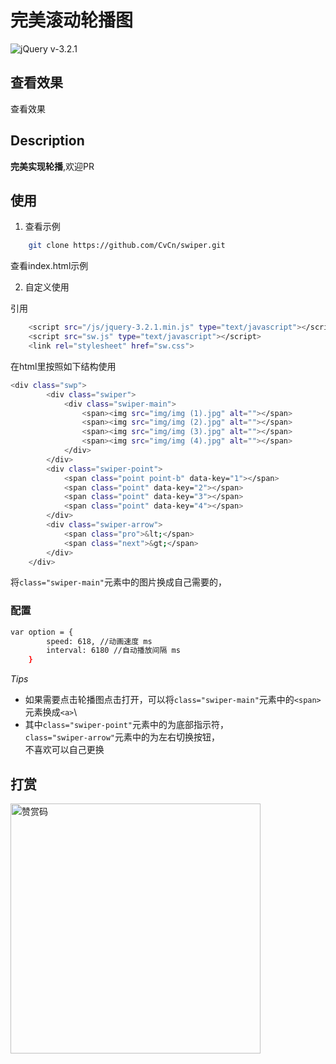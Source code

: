 # 完美滚动轮播图

![jQuery v-3.2.1](https://img.shields.io/badge/jQuery.js-v0.24.4-green.svg)

## 查看效果
<a src="http://www.moxiaowei.com/swiper/" target="_blank">查看效果</a>

## Description

**完美实现轮播**,欢迎PR

## 使用

1. 查看示例
``` bash
    git clone https://github.com/CvCn/swiper.git
```
查看index.html示例

2. 自定义使用

引用
``` bash
    <script src="/js/jquery-3.2.1.min.js" type="text/javascript"></script>
    <script src="sw.js" type="text/javascript"></script>
    <link rel="stylesheet" href="sw.css">
```

在html里按照如下结构使用
``` bash
<div class="swp">
        <div class="swiper">
            <div class="swiper-main">
                <span><img src="img/img (1).jpg" alt=""></span>
                <span><img src="img/img (2).jpg" alt=""></span>
                <span><img src="img/img (3).jpg" alt=""></span>
                <span><img src="img/img (4).jpg" alt=""></span>
            </div>
        </div>
        <div class="swiper-point">
            <span class="point point-b" data-key="1"></span>
            <span class="point" data-key="2"></span>
            <span class="point" data-key="3"></span>
            <span class="point" data-key="4"></span>
        </div>
        <div class="swiper-arrow">
            <span class="pro">&lt;</span>
            <span class="next">&gt;</span>
        </div>
    </div>
```
将`class="swiper-main"`元素中的图片换成自己需要的，
### 配置
```bash
var option = {
        speed: 618, //动画速度 ms
        interval: 6180 //自动播放间隔 ms
    }
```
*Tips*
- 如果需要点击轮播图点击打开，可以将`class="swiper-main"`元素中的`<span>`元素换成`<a>`\
- 其中`class="swiper-point"`元素中的为底部指示符，\
`class="swiper-arrow"`元素中的为左右切换按钮， \
不喜欢可以自己更换

## 打赏
<img width="400px" height="400px" alt="赞赏码" src="http://www.moxiaowei.com/swiper/img/ds.jpg"/>
